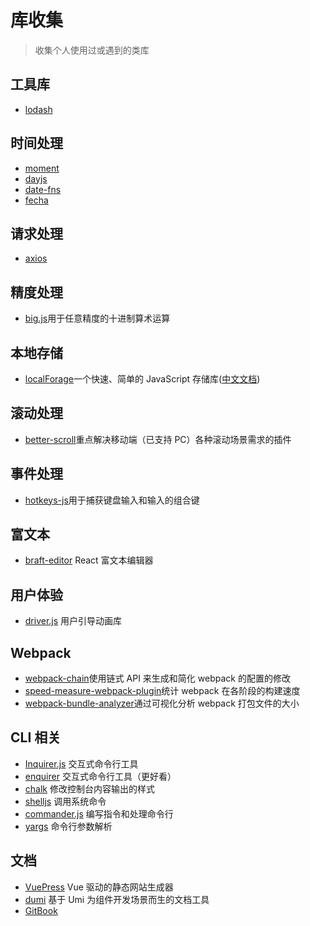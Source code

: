 # 库收集

> 收集个人使用过或遇到的类库

## 工具库

- [lodash](https://github.com/lodash/lodash)

## 时间处理

- [moment](https://github.com/moment/moment)
- [dayjs](https://github.com/iamkun/dayjs)
- [date-fns](https://github.com/date-fns/date-fns)
- [fecha](https://github.com/taylorhakes/fecha)

## 请求处理

- [axios](https://github.com/axios/axios)

## 精度处理

- [big.js](https://github.com/MikeMcl/big.js)用于任意精度的十进制算术运算

## 本地存储

- [localForage](https://github.com/localForage/localForage)一个快速、简单的 JavaScript 存储库([中文文档](https://localforage.docschina.org/))

## 滚动处理

- [better-scroll](https://github.com/ustbhuangyi/better-scroll)重点解决移动端（已支持 PC）各种滚动场景需求的插件

## 事件处理

- [hotkeys-js](https://github.com/jaywcjlove/hotkeys)用于捕获键盘输入和输入的组合键

## 富文本

- [braft-editor](https://github.com/margox/braft-editor) React 富文本编辑器

## 用户体验

- [driver.js](https://github.com/kamranahmedse/driver.js) 用户引导动画库

## Webpack

- [webpack-chain](https://github.com/neutrinojs/webpack-chain)使用链式 API 来生成和简化 webpack 的配置的修改
- [speed-measure-webpack-plugin](https://github.com/stephencookdev/speed-measure-webpack-plugin)统计 webpack 在各阶段的构建速度
- [webpack-bundle-analyzer](https://github.com/webpack-contrib/webpack-bundle-analyzer)通过可视化分析 webpack 打包文件的大小

## CLI 相关

- [Inquirer.js](https://github.com/SBoudrias/Inquirer.js) 交互式命令行工具
- [enquirer](https://github.com/enquirer/enquirer) 交互式命令行工具（更好看）
- [chalk](https://github.com/chalk/chalk) 修改控制台内容输出的样式
- [shelljs](https://github.com/shelljs/shelljs) 调用系统命令
- [commander.js](https://github.com/tj/commander.js) 编写指令和处理命令行
- [yargs](https://github.com/yargs/yargs) 命令行参数解析

## 文档

- [VuePress](https://github.com/vuejs/vuepress) Vue 驱动的静态网站生成器
- [dumi](https://github.com/umijs/dumi) 基于 Umi 为组件开发场景而生的文档工具
- [GitBook](https://www.gitbook.com)
